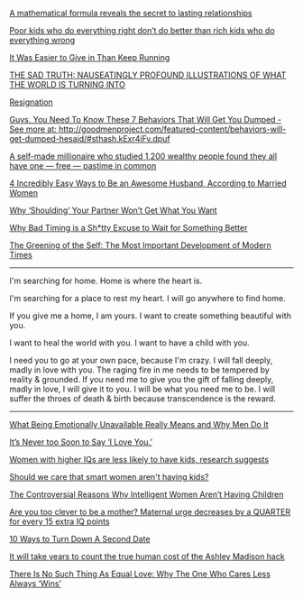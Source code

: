 <a href="http://www.businessinsider.com/mathematical-secret-to-lasting-relationships-2015-6?utm_content=buffer22b67&utm_medium=social&utm_source=facebook.com&utm_campaign=buffer" target="_blank">A mathematical formula reveals the secret to lasting relationships</a>

<a href="http://www.washingtonpost.com/news/wonkblog/wp/2014/10/18/poor-kids-who-do-everything-right-dont-do-better-than-rich-kids-who-do-everything-wrong/" target="_blank">Poor kids who do everything right don’t do better than rich kids who do everything wrong</a>

<a href="http://bellabasia.tumblr.com/post/127129544721/it-was-easier-to-give-in-than-keep-running" target="_blank">It Was Easier to Give in Than Keep Running</a>

<a href="http://dangerousminds.net/comments/the_sad_truth_nauseatingly_profound_illustrations_of_what_the_world_is_turn" target="_blank">THE SAD TRUTH: NAUSEATINGLY PROFOUND ILLUSTRATIONS OF WHAT THE WORLD IS TURNING INTO</a>

<a href="https://www.facebook.com/notes/beth-ann-morrison/resignation/37442789020?pnref=lhc" target="_blank">Resignation</a>

<a href="http://goodmenproject.com/featured-content/behaviors-will-get-dumped-hesaid/" target="_blank">Guys, You Need To Know These 7 Behaviors That Will Get You Dumped - See more at: http://goodmenproject.com/featured-content/behaviors-will-get-dumped-hesaid/#sthash.kExr4iFv.dpuf</a>

<a href="http://www.businessinsider.com/rich-people-like-to-read-2015-8?utm_content=buffer32d7d&utm_medium=social&utm_source=facebook.com&utm_campaign=buffer" target="_blank">A self-made millionaire who studied 1,200 wealthy people found they all have one — free — pastime in common</a>

<a href="http://www.menshealth.com/sex-women/how-show-your-wife-you-love-her?cid=synd_the_good_men_project-pubexchange_facebook" target="_blank">4 Incredibly Easy Ways to Be an Awesome Husband, According to Married Women</a>

<a href="http://goodmenproject.com/featured-content/why-shoulding-your-partner-wont-get-what-you-want-dg/" target="_blank">Why ‘Shoulding’ Your Partner Won’t Get What You Want</a>

<a href="http://goodmenproject.com/featured-content/why-bad-timing-is-a-shtty-excuse-to-wait-for-something-better-kt/" target="_blank">Why Bad Timing is a Sh*tty Excuse to Wait for Something Better</a>

<a href="http://www.filmsforaction.org/articles/the-greening-of-the-self/" target="_blank">The Greening of the Self: The Most Important Development of Modern Times</a>

---

I'm searching for home. Home is where the heart is.

I'm searching for a place to rest my heart. I will go anywhere to find home.

If you give me a home, I am yours. I want to create something beautiful with you.

I want to heal the world with you. I want to have a child with you.

I need you to go at your own pace, because I'm crazy. I will fall deeply, madly in love with you. The raging fire in me needs to be tempered by reality & grounded. If you need me to give you the gift of falling deeply, madly in love, I will give it to you. I will be what you need me to be. I will suffer the throes of death & birth because transcendence is the reward.

---

<a href="http://goodmenproject.com/featured-content/what-being-emotionally-unavailalbe-really-means-and-why-men-do-it-dg/" target="_blank">What Being Emotionally Unavailable Really Means and Why Men Do It</a>

<a href="http://www.elephantjournal.com/2014/12/its-never-too-soon-to-say-i-love-you/" target="_blank">It’s Never too Soon to Say ‘I Love You.’</a>

<a href="http://www.nydailynews.com/life-style/health/women-high-iqs-moms-study-article-1.1421592" target="_blank">Women with higher IQs are less likely to have kids, research suggests</a>

<a href="http://www.theguardian.com/commentisfree/2013/aug/07/smart-women-not-having-kids" target="_blank">Should we care that smart women aren't having kids?</a>

<a href="http://elitedaily.com/women/women-with-high-iq/1052300/" target="_blank">The Controversial Reasons Why Intelligent Women Aren’t Having Children</a>

<a href="http://www.dailymail.co.uk/femail/article-2384787/Too-clever-mother-The-maternal-urge-decreases-QUARTER-15-extra-IQ-points.html" target="_blank">Are you too clever to be a mother? Maternal urge decreases by a QUARTER for every 15 extra IQ points</a>

<a href="http://goodmenproject.com/featured-content/10-ways-to-turn-down-a-second-date/" target="_blank">10 Ways to Turn Down A Second Date</a>

<a href="http://www.businessinsider.com/the-human-cost-of-the-ashley-madison-hack-is-astronomical-2015-8?r=UK&IR=T&utm_content=bufferf1205&utm_medium=social&utm_source=facebook.com&utm_campaign=buffer" target="_blank">It will take years to count the true human cost of the Ashley Madison hack</a>

<a href="http://elitedaily.com/dating/relationships-are-a-power-struggle/737531/" target="_blank">There Is No Such Thing As Equal Love: Why The One Who Cares Less Always ‘Wins’</a>

